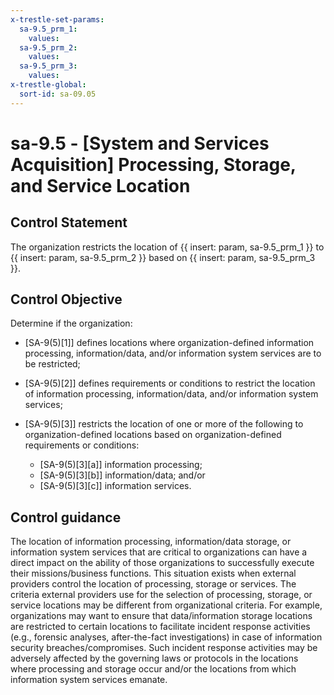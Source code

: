 ```yaml
---
x-trestle-set-params:
  sa-9.5_prm_1:
    values:
  sa-9.5_prm_2:
    values:
  sa-9.5_prm_3:
    values:
x-trestle-global:
  sort-id: sa-09.05
---
```


# sa-9.5 - \[System and Services Acquisition\] Processing, Storage, and Service Location

## Control Statement

The organization restricts the location of {{ insert: param, sa-9.5_prm_1 }} to {{ insert: param, sa-9.5_prm_2 }} based on {{ insert: param, sa-9.5_prm_3 }}.

## Control Objective

Determine if the organization:

- \[SA-9(5)[1]\] defines locations where organization-defined information processing, information/data, and/or information system services are to be restricted;

- \[SA-9(5)[2]\] defines requirements or conditions to restrict the location of information processing, information/data, and/or information system services;

- \[SA-9(5)[3]\] restricts the location of one or more of the following to organization-defined locations based on organization-defined requirements or conditions:

  - \[SA-9(5)[3][a]\] information processing;
  - \[SA-9(5)[3][b]\] information/data; and/or
  - \[SA-9(5)[3][c]\] information services.

## Control guidance

The location of information processing, information/data storage, or information system services that are critical to organizations can have a direct impact on the ability of those organizations to successfully execute their missions/business functions. This situation exists when external providers control the location of processing, storage or services. The criteria external providers use for the selection of processing, storage, or service locations may be different from organizational criteria. For example, organizations may want to ensure that data/information storage locations are restricted to certain locations to facilitate incident response activities (e.g., forensic analyses, after-the-fact investigations) in case of information security breaches/compromises. Such incident response activities may be adversely affected by the governing laws or protocols in the locations where processing and storage occur and/or the locations from which information system services emanate.
